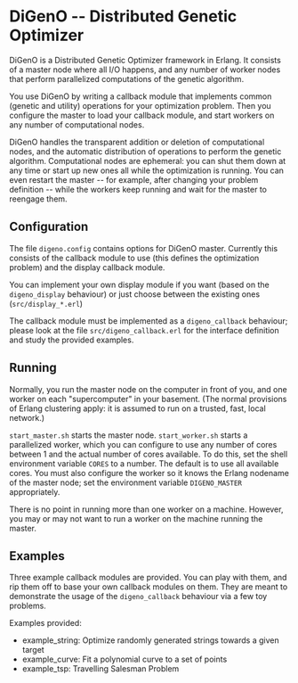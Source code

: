 # DiGenO -- Distributed Genetic Optimizer

DiGenO is a Distributed Genetic Optimizer framework in Erlang. It
consists of a master node where all I/O happens, and any number of
worker nodes that perform parallelized computations of the genetic
algorithm.

You use DiGenO by writing a callback module that implements common
(genetic and utility) operations for your optimization problem. Then
you configure the master to load your callback module, and start
workers on any number of computational nodes.

DiGenO handles the transparent addition or deletion of computational
nodes, and the automatic distribution of operations to perform the
genetic algorithm. Computational nodes are ephemeral: you can shut
them down at any time or start up new ones all while the optimization
is running. You can even restart the master -- for example, after
changing your problem definition -- while the workers keep running and
wait for the master to reengage them.

## Configuration

The file `digeno.config` contains options for DiGenO master. Currently
this consists of the callback module to use (this defines the
optimization problem) and the display callback module.

You can implement your own display module if you want (based on the
`digeno_display` behaviour) or just choose between the existing ones
(`src/display_*.erl`)

The callback module must be implemented as a `digeno_callback`
behaviour; please look at the file `src/digeno_callback.erl` for the
interface definition and study the provided examples.

## Running

Normally, you run the master node on the computer in front of you, and
one worker on each "supercomputer" in your basement. (The normal
provisions of Erlang clustering apply: it is assumed to run on a
trusted, fast, local network.)

`start_master.sh` starts the master node. `start_worker.sh` starts a
parallelized worker, which you can configure to use any number of
cores between 1 and the actual number of cores available. To do this,
set the shell environment variable `CORES` to a number. The default is
to use all available cores. You must also configure the worker so it
knows the Erlang nodename of the master node; set the environment
variable `DIGENO_MASTER` appropriately.

There is no point in running more than one worker on a machine.
However, you may or may not want to run a worker on the machine
running the master.

## Examples

Three example callback modules are provided. You can play with them,
and rip them off to base your own callback modules on them. They are
meant to demonstrate the usage of the `digeno_callback` behaviour via
a few toy problems.

Examples provided:
- example_string: Optimize randomly generated strings towards a given target
- example_curve: Fit a polynomial curve to a set of points
- example_tsp: Travelling Salesman Problem
